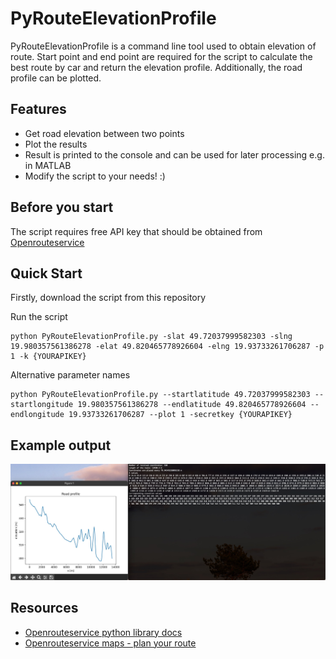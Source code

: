 # PyRouteElevationProfile

PyRouteElevationProfile is a command line tool used to obtain elevation of route.
Start point and end point are required for the script to calculate the best route by car and return the elevation profile.
Additionally, the road profile can be plotted.

## Features

* Get road elevation between two points
* Plot the results
* Result is printed to the console and can be used for later processing e.g. in MATLAB
* Modify the script to your needs! :)

## Before you start

The script requires free API key that should be obtained from [Openrouteservice](https://openrouteservice.org/dev/#/home)

## Quick Start

Firstly, download the script from this repository

Run the script

    python PyRouteElevationProfile.py -slat 49.72037999582303 -slng 19.980357561386278 -elat 49.820465778926604 -elng 19.93733261706287 -p 1 -k {YOURAPIKEY}

Alternative parameter names

    python PyRouteElevationProfile.py --startlatitude 49.72037999582303 --startlongitude 19.980357561386278 --endlatitude 49.820465778926604 --endlongitude 19.93733261706287 --plot 1 -secretkey {YOURAPIKEY}

## Example output

![Script example output](images/example_output.jpg)

## Resources

* [Openrouteservice python library docs](https://openrouteservice-py.readthedocs.io/en/latest/)
* [Openrouteservice maps - plan your route](https://maps.openrouteservice.org/)
